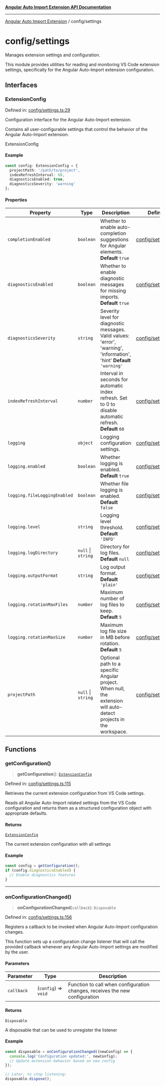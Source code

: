[**Angular Auto Import Extension API Documentation**](../README.md)

***

[Angular Auto Import Extension](../README.md) / config/settings

# config/settings

Manages extension settings and configuration.

This module provides utilities for reading and monitoring VS Code extension settings,
specifically for the Angular Auto-Import extension configuration.

## Interfaces

### ExtensionConfig

Defined in: [config/settings.ts:29](https://github.com/ngx-rock/vscode-angular-auto-import/blob/main/src/config/settings.ts#L29)

Configuration interface for the Angular Auto-Import extension.

Contains all user-configurable settings that control the behavior
of the Angular Auto-Import extension.

 ExtensionConfig

#### Example

```typescript
const config: ExtensionConfig = {
  projectPath: '/path/to/project',
  indexRefreshInterval: 60,
  diagnosticsEnabled: true,
  diagnosticsSeverity: 'warning'
};
```

#### Properties

| Property | Type | Description | Defined in |
| ------ | ------ | ------ | ------ |
| <a id="completionenabled"></a> `completionEnabled` | `boolean` | Whether to enable auto-completion suggestions for Angular elements. **Default** `true` | [config/settings.ts:45](https://github.com/ngx-rock/vscode-angular-auto-import/blob/main/src/config/settings.ts#L45) |
| <a id="diagnosticsenabled"></a> `diagnosticsEnabled` | `boolean` | Whether to enable diagnostic messages for missing imports. **Default** `true` | [config/settings.ts:50](https://github.com/ngx-rock/vscode-angular-auto-import/blob/main/src/config/settings.ts#L50) |
| <a id="diagnosticsseverity"></a> `diagnosticsSeverity` | `string` | Severity level for diagnostic messages. Valid values: 'error', 'warning', 'information', 'hint' **Default** `'warning'` | [config/settings.ts:56](https://github.com/ngx-rock/vscode-angular-auto-import/blob/main/src/config/settings.ts#L56) |
| <a id="indexrefreshinterval"></a> `indexRefreshInterval` | `number` | Interval in seconds for automatic index refresh. Set to 0 to disable automatic refresh. **Default** `60` | [config/settings.ts:40](https://github.com/ngx-rock/vscode-angular-auto-import/blob/main/src/config/settings.ts#L40) |
| <a id="logging"></a> `logging` | `object` | Logging configuration settings. | [config/settings.ts:60](https://github.com/ngx-rock/vscode-angular-auto-import/blob/main/src/config/settings.ts#L60) |
| `logging.enabled` | `boolean` | Whether logging is enabled. **Default** `true` | [config/settings.ts:65](https://github.com/ngx-rock/vscode-angular-auto-import/blob/main/src/config/settings.ts#L65) |
| `logging.fileLoggingEnabled` | `boolean` | Whether file logging is enabled. **Default** `false` | [config/settings.ts:75](https://github.com/ngx-rock/vscode-angular-auto-import/blob/main/src/config/settings.ts#L75) |
| `logging.level` | `string` | Logging level threshold. **Default** `'INFO'` | [config/settings.ts:70](https://github.com/ngx-rock/vscode-angular-auto-import/blob/main/src/config/settings.ts#L70) |
| `logging.logDirectory` | `null` \| `string` | Directory for log files. **Default** `null` | [config/settings.ts:80](https://github.com/ngx-rock/vscode-angular-auto-import/blob/main/src/config/settings.ts#L80) |
| `logging.outputFormat` | `string` | Log output format. **Default** `'plain'` | [config/settings.ts:95](https://github.com/ngx-rock/vscode-angular-auto-import/blob/main/src/config/settings.ts#L95) |
| `logging.rotationMaxFiles` | `number` | Maximum number of log files to keep. **Default** `5` | [config/settings.ts:90](https://github.com/ngx-rock/vscode-angular-auto-import/blob/main/src/config/settings.ts#L90) |
| `logging.rotationMaxSize` | `number` | Maximum log file size in MB before rotation. **Default** `5` | [config/settings.ts:85](https://github.com/ngx-rock/vscode-angular-auto-import/blob/main/src/config/settings.ts#L85) |
| <a id="projectpath"></a> `projectPath` | `null` \| `string` | Optional path to a specific Angular project. When null, the extension will auto-detect projects in the workspace. | [config/settings.ts:34](https://github.com/ngx-rock/vscode-angular-auto-import/blob/main/src/config/settings.ts#L34) |

## Functions

### getConfiguration()

> **getConfiguration**(): [`ExtensionConfig`](#extensionconfig)

Defined in: [config/settings.ts:115](https://github.com/ngx-rock/vscode-angular-auto-import/blob/main/src/config/settings.ts#L115)

Retrieves the current extension configuration from VS Code settings.

Reads all Angular Auto-Import related settings from the VS Code configuration
and returns them as a structured configuration object with appropriate defaults.

#### Returns

[`ExtensionConfig`](#extensionconfig)

The current extension configuration with all settings

#### Example

```typescript
const config = getConfiguration();
if (config.diagnosticsEnabled) {
  // Enable diagnostics features
}
```

***

### onConfigurationChanged()

> **onConfigurationChanged**(`callback`): `Disposable`

Defined in: [config/settings.ts:156](https://github.com/ngx-rock/vscode-angular-auto-import/blob/main/src/config/settings.ts#L156)

Registers a callback to be invoked when Angular Auto-Import configuration changes.

This function sets up a configuration change listener that will call the provided
callback whenever any Angular Auto-Import settings are modified by the user.

#### Parameters

| Parameter | Type | Description |
| ------ | ------ | ------ |
| `callback` | (`config`) => `void` | Function to call when configuration changes, receives the new configuration |

#### Returns

`Disposable`

A disposable that can be used to unregister the listener

#### Example

```typescript
const disposable = onConfigurationChanged((newConfig) => {
  console.log('Configuration updated:', newConfig);
  // Update extension behavior based on new config
});

// Later, to stop listening:
disposable.dispose();
```
